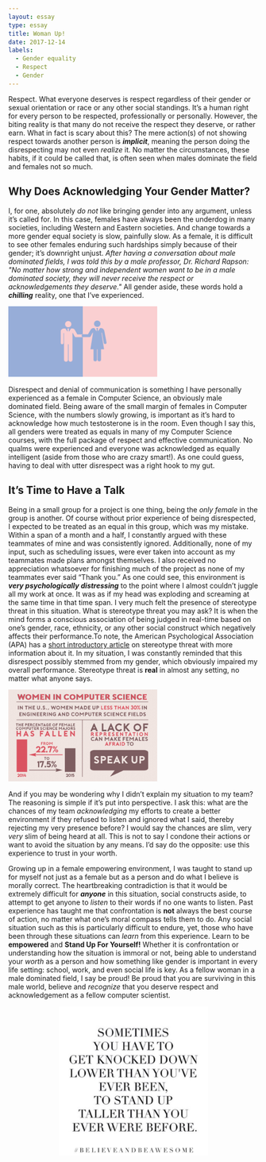 ```yaml
---
layout: essay
type: essay
title: Woman Up!
date: 2017-12-14
labels:
  - Gender equality
  - Respect
  - Gender
---
```


Respect. What everyone deserves is respect regardless of their gender or sexual orientation or race or any other social standings. It’s a human right for every person to be respected, professionally or personally. However, the biting reality is that many do not receive the respect they deserve, or rather earn. What in fact is scary about this? The mere action(s) of not showing respect towards another person is **_implicit_**, meaning the person doing the disrespecting may not even *realize* it. No matter the circumstances, these habits, if it could be called that, is often seen when males dominate the field and females not so much. 

## Why Does Acknowledging Your Gender Matter?
I, for one, absolutely *do not* like bringing gender into any argument, unless it’s called for. In this case, females have always been the underdog in many societies, including Western and Eastern societies. And change towards a more gender equal society is slow, painfully slow. As a female, it is difficult to see other females enduring such hardships simply because of their gender; it’s downright unjust. *After having a conversation about male dominated fields, I was told this by a male professor, Dr. Richard Rapson: 
"No matter how strong and independent women want to be in a male dominated society, they will never receive the respect or acknowledgements they deserve."* All gender aside, these words hold a **_chilling_** reality, one that I’ve experienced.

<img class="ui left floated image" width="300" src="../images/genderequality.png">

Disrespect and denial of communication is something I have personally experienced as a female in Computer Science, an obviously male dominated field. Being aware of the small margin of females in Computer Science, with the numbers slowly growing, is important as it’s hard to acknowledge how much testosterone is in the room. Even though I say this, all genders were treated as equals in many of my Computer Science courses, with the full package of respect and effective communication. No qualms were experienced and everyone was acknowledged as equally intelligent (aside from those who are crazy smart!). As one could guess, having to deal with utter disrespect was a right hook to my gut. 

## It’s Time to Have a Talk 
Being in a small group for a project is one thing, being the *only female* in the group is another. Of course without prior experience of being disrespected, I expected to be treated as an equal in this group, which was my mistake. Within a span of a month and a half, I constantly argued with these teammates of mine and was consistently ignored. Additionally, none of my input, such as scheduling issues, were ever taken into account as my teammates made plans amongst themselves. I also received no appreciation whatsoever for finishing much of the project as none of my teammates ever said “Thank you.” As one could see, this environment is **_very psychologically distressing_** to the point where I almost couldn’t juggle all my work at once. It was as if my head was exploding and screaming at the same time in that time span. I very much felt the presence of stereotype threat in this situation. What is stereotype threat you may ask? It is when the mind forms a conscious association of being judged in real-time based on one’s gender, race, ethnicity, or any other social construct which negatively affects their performance.To note, the American Psychological Association (APA) has a [short introductory article](http://www.apa.org/research/action/stereotype.aspx) on stereotype threat with more information about it. In my situation, I was constantly reminded that this disrespect possibly stemmed from my gender, which obviously impaired my overall performance. Stereotype threat is **real** in almost any setting, no matter what anyone says. 

<img class="ui right floated image" width="300" src="../images/womencs.png">

And if you may be wondering why I didn’t explain my situation to my team? The reasoning is simple if it’s put into perspective. I ask this: what are the chances of my team *acknowledging* my efforts to create a better environment if they refused to listen and ignored what I said, thereby rejecting my very presence before? I would say the chances are slim, very *very* slim of being heard at all. This is not to say I condone their actions or want to avoid the situation by any means. I’d say do the opposite: use this experience to trust in your worth. 

Growing up in a female empowering environment, I was taught to stand up for myself not just as a female but as a person and do what I believe is morally correct. The heartbreaking contradiction is that it would be extremely difficult for **_anyone_** in this situation, social constructs aside, to attempt to get anyone to *listen* to their words if no one wants to listen. Past experience has taught me that confrontation is **not** always the best course of action, no matter what one’s moral compass tells them to do. Any social situation such as this is particularly difficult to endure, yet, those who have been through these situations can *learn* from this experience. Learn to be **empowered** and **Stand Up For Yourself!** Whether it is confrontation or understanding how the situation is immoral or not, being able to understand your *worth* as a person and how something like gender is important in every life setting: school, work, and even social life is key. As a fellow woman in a male dominated field, I say be proud! Be proud that you are surviving in this male world, believe and *recognize* that you deserve respect and acknowledgement as a fellow computer scientist. 

<p align="center">
  <img class="ui centered image" width="300" src="../images/womanempowerment.jpg">
</p>